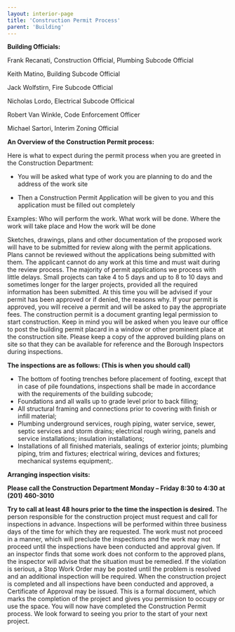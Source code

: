 ```yaml
---
layout: interior-page
title: 'Construction Permit Process'
parent: 'Building'
---
```



**Building Officials:**

Frank Recanati, Construction Official, Plumbing Subcode Official

Keith Matino, Building Subcode Official

Jack Wolfstirn, Fire Subcode Official

Nicholas Lordo, Electrical Subcode Officical

Robert Van Winkle, Code Enforcement Officer

Michael Sartori, Interim Zoning Official



**An Overview of the Construction Permit process:**

Here is what to expect during the permit process when you are greeted in the Construction Department: 

* You will be asked what type of work you are planning to do and the address of the work site 

* Then a Construction Permit Application will be given to you and this application must be filled out completely

Examples: Who will perform the work. What work will be done. Where the work will take place and How the work will be done

Sketches, drawings, plans and other documentation of the proposed work will have to be submitted for review along with the permit applications. Plans cannot be reviewed without the applications being submitted with them. The applicant cannot do any work at this time and must wait during the review process. The majority of permit applications we process with little delays. Small projects can take 4 to 5 days and up to 8 to 10 days and sometimes longer for the larger projects, provided all the required information has been submitted. At this time you will be advised if your permit has been approved or if denied, the reasons why. If your permit is approved, you will receive a permit and will be asked to pay the appropriate fees. The construction permit is a document granting legal permission to start construction. Keep in mind you will be asked when you leave our office to post the building permit placard in a window or other prominent place at the construction site. Please keep a copy of the approved building plans on site so that they can be available for reference and the Borough Inspectors during inspections. 

**The inspections are as follows: (This is when you should call)**

* The bottom of footing trenches before placement of footing, except that in case of pile foundations, inspections shall be made in accordance with the requirements of the building subcode;
* Foundations and all walls up to grade level prior to back filling;
* All structural framing and connections prior to covering with finish or infill material;
* Plumbing underground services, rough piping, water service, sewer, septic services and storm drains; electrical rough wiring, panels and service installations; insulation installations;
* Installations of all finished materials, sealings of exterior joints; plumbing piping, trim and fixtures; electrical wiring, devices and fixtures; mechanical systems equipment;.

**Arranging inspection visits:**

**Please call the Construction Department Monday – Friday 8:30 to 4:30 at (201) 460-3010**

**Try to call at least 48 hours prior to the time the inspection is desired.**
The person responsible for the construction project must request and call for inspections in advance. Inspections will be performed within three business days of the time for which they are requested. The work must not proceed in a manner, which will preclude the inspections and the work may not proceed until the inspections have been conducted and approval given. If an inspector finds that some work does not conform to the approved plans, the inspector will advise that the situation must be remedied. If the violation is serious, a Stop Work Order may be posted until the problem is resolved and an additional inspection will be required. When the construction project is completed and all inspections have been conducted and approved, a Certificate of Approval may be issued. This is a formal document, which marks the completion of the project and gives you permission to occupy or use the space. You will now have completed the Construction Permit process. We look forward to seeing you prior to the start of your next project.



